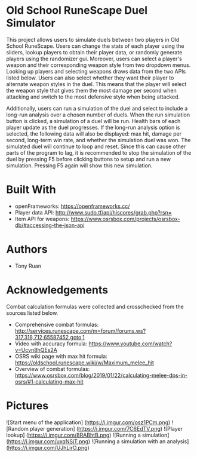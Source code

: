 # Old School RuneScape Duel Simulator
This project allows users to simulate duels between two players in Old School RuneScape. Users can change the stats of each player using the sliders, 
lookup players to obtain their player data, or randomly generate players using the randomizer gui. Moreover, users can select a player's weapon and their 
corresponding weapon style from two dropdown menus. Looking up players and selecting weapons draws data from the two APIs listed below. Users can also 
select whether they want their player to alternate weapon styles in the duel. This means that the player will select the weapon style that gives them 
the most damage per second when attacking and switch to the most defensive style when being attacked. 

Additionally, users can run a simulation of the duel and select to include a long-run analysis over a chosen number of duels. When the run 
simulation button is clicked, a simulation of a duel will be run. Health bars of each player update as the duel progresses. If the long-run analysis 
option is selected, the following data will also be displayed: max hit, damage per second, long-term win rate, and whether the simulation duel was won. 
The simulated duel will continue to loop and reset. Since this can cause other parts of the program to lag, it is recommended to stop the simulation of
the duel by pressing F5 before clicking buttons to setup and run a new simulation. Pressing F5 again will show this new simulation.

# Built With
- openFrameworks: https://openframeworks.cc/
- Player data API: http://www.sudo.tf/api/hiscores/grab.php?rsn=
- Item API for weapons: https://www.osrsbox.com/projects/osrsbox-db/#accessing-the-json-api

# Authors
- Tony Ruan

# Acknowledgements
Combat calculation formulas were collected and crosschecked from the sources listed below.

- Comprehensive combat formulas: http://services.runescape.com/m=forum/forums.ws?317,318,712,65587452,goto,1
- Video with accuracy formula: https://www.youtube.com/watch?v=Ucvn8hQEs2A
- OSRS wiki page with max hit formula: https://oldschool.runescape.wiki/w/Maximum_melee_hit
- Overview of combat formulas: https://www.osrsbox.com/blog/2019/01/22/calculating-melee-dps-in-osrs/#1-calculating-max-hit

# Pictures
![Start menu of the application] (https://i.imgur.com/osz1PCm.png)
![Random player generation] (https://i.imgur.com/7C6EdTV.png)
![Player lookup] (https://i.imgur.com/8RABhtB.png)
![Running a simulation] (https://i.imgur.com/uxqNSjT.png)
![Running a simulation with an analysis] (https://i.imgur.com/UJhLirO.png)